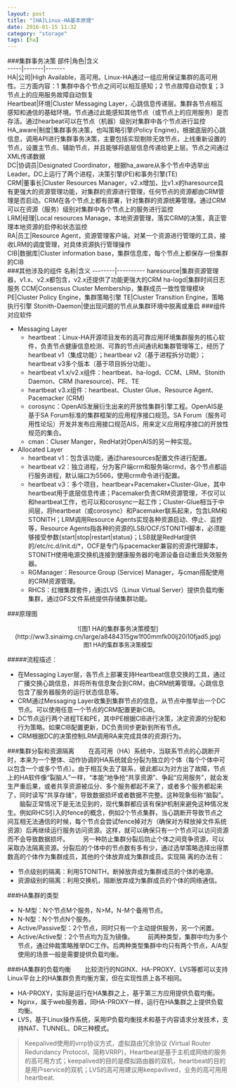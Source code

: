 ```yaml
---
layout: post
title: "[HA]Linux-HA基本原理"
date: 2016-01-15 11:32
category: "storage"
tags: [ha]
---
```

###集群事务决策
部件|角色|含义  
-----|-------|-------  
HA|公司|High Available，高可用。Linux-HA通过一组应用保证集群的高可用性。三方面内容：1 集群中各个节点之间可以相互感知；2 节点故障自动恢复；3 节点上的应用服务故障自动恢复  
Heartbeat|环境|Cluster Messaging Layer，心跳信息传递层。集群各节点相互感知和通信的基础环境。节点通过此能感知其他节点（或节点上的应用服务）是否存活。通过hearbeat可以在节点（机器）级别对集群中各个节点进行监控  
HA_aware|制度|集群事务决策，也叫策略引擎(Policy Engine)，根据底层的心跳信息，调用API进行集群事务决策，主要包括实现剔除无效节点，上线重新设置的节点，设置主节点、辅助节点，并且能够将底层信息传递给更上层。节点之间通过XML传递数据  
DC|协调员|Designated Coordinator，根据ha_aware从多个节点中选举出Leader。DC上运行了两个进程，决策引擎(PE)和事务引擎(TE)  
CRM|董事长|Cluster Resources Manager，v2.x增加，比v1.x的haresource具有更强大的资源管理功能，对集群的资源进行管理，任何节点的资源都由CRM管理是否启动。CRM在各个节点上都有部署，针对集群的资源统筹管理。通过CRM可以在资源（服务）级别对集群中各个节点上的服务进行监控  
LRM|经理|Local resources Manage，本地资源管理，落实CRM的决策，真正管理本地资源的启停和状态监控  
RA|员工|Resource Agent，资源管理客户端，对某一个资源进行管理的工具，接收LRM的调度管理，对具体资源执行管理操作  
CIB|数据库|Cluster information base，集群信息库，每个节点上都保存一份集群的CIB  
###其他涉及的组件
名称|含义
--------|----------
haresource|集群资源管理器，v1.x、v2.x都包含，v2.x还提供了功能更强大的CRM
ha-logd|集群时间日志服务
CCM|Consensus Cluster Membership，集群成员一致性管理模块
PE|Cluster Policy Engine，集群策略引擎
TE|Cluster Transition Engine，策略执行引擎
Stonith-Daemon|使出现问题的节点从集群环境中脱离或重启
###组件对应软件
* Messaging Layer
	* heartbeat：Linux-HA开源项目发布的高可靠应用环境集群服务的核心软件，负责节点健康信息检测、可靠的节点间通讯和集群管理等工，经历了heartbeat v1（集成功能）；heartbear v2（基于进程拆分功能）；heartbeat v3多个版本（基于项目拆分功能）。
	* heartbeat v1.x/v2.x组件：heartbeat、ha-logd、CCM、LRM、Stonith Daemon、CRM (haresource)、PE、TE
	* heartbeat v3.x组件：heartbeat、Cluster Glue、Resource Agent、Pacemacker (CRM)
	* corosync：OpenAIS发展衍生出来的开放性集群引擎工程。OpenAIS是基于SA Forum标准的集群框架的应用程序接口规范。SA Forum（服务可用性论坛）开发并发布应用接口规范AIS，用来定义应用程序接口的开放性规范的集合。
	* cman：Cluser Manger，RedHat对OpenAIS的另一种实现。
* Allocated Layer 
	* heartbeat v1：包含该功能，通过haresources配置文件进行配置。 
	* heartbeat v2：独立进程，分为客户端crm和服务端crmd，各个节点都运行服务进程，默认端口为5566，使用crm命令进行配置。
	* heartbeat v3：多个项目，heartbear+Pacemaker+Cluster-Glue，其中heartbeat用于底层信息传递；Pacemaker负责CRM资源管理，不仅可以和heartbeat工作，也可以和corosync一起工作；Cluster-Glue相当于中间层，将heartbeat（或corosync）和Pacemaker联系起来，包含LRM和STONITH；LRM调用Resource Agents实现各种资源启动、停止、监控等，Resource Agents指各种的资源的LSB/OCF/STONITH脚本，必须能够接受参数{start|stop|restart|status}；LSB就是RedHat提供的/etc/rc.d/init.d/*，OCF是专门与pacemacker兼容的资源代理脚本，STONITH使用电源交换机连接到健康服务器的电源设备自动重启失效服务器。
	* RGManager：Resource Group (Service) Manager，与cman搭配使用的CRM资源管理。
	* RHCS：红帽集群套件，通过LVS（Linux Virtual Server）提供负载均衡集群，通过GFS文件系统提供存储集群功能。

###原理图
<center>![图1 HA的集群事务决策模型](http://ww3.sinaimg.cn/large/a8484315gw1f00mmfk00lj20i10fjad5.jpg)</center><center>
<font size=2>图1 HA的集群事务决策模型</font></center>

#####流程描述：
* 在Messaging Layer层，各节点上部署支持Heartbeat信息交换的工具，通过广播交换心跳信息，并将所有信息聚合到CRM，由CRM统筹管理。心跳信息包含了服务器服务的运行状态信息等。
* CRM通过Messaging Layer收集到集群节点的信息，从节点中推举出一个DC节点。可以使用任意一个节点的CRM配置更新CIB。
* DC节点运行两个进程TE和PE，其中PE根据CIB进行决策，决定资源的分配和行为策略。如果CIB配置更新，DC负责同步更新到所有节点。
* CRM根据DC的决策控制LRM调用RA来完成具体的资源行为。

###集群分裂和资源隔离
　　在高可用（HA）系统中，当联系节点的心跳断开时，本来为一个整体、动作协调的HA系统就会分裂为独立的个体（每个个体中可以包含一个或多个节点）。由于相互失去了联系，彼此都以为对方出了故障，节点上的HA软件像“裂脑人”一样，“本能”地争抢“共享资源”、争起“应用服务”，就会发生严重后果，或者共享资源被瓜分、多个服务都起不来了，或者多个服务都起来了，同时读写“共享存储”，导致数据损坏或者数据不完整。这种现象俗称“脑裂”。
　　脑裂正常情况下是无法见到的，现代集群都应该有保护机制来避免这种情况发生。例如RHCS引入的fence的概念，例如2个节点集群，当心跳断开导致节点之间互相无法通信的时候，每个节点会尝试fence掉对方（确保对方释放掉文件系统资源）后再继续运行服务访问资源。这样，就可以确保只有一个节点可以访问资源而不会导致数据损坏。
　　另一种防止集群分裂后防止个体之间竞争资源，可以采取办法隔离资源。分裂后的个体中的节点数有多有少，通过选举策略选择出得票数高的个体作为集群成员，其他的个体放弃成为集群成员。实现隔
离的办法有：

* 节点级别的隔离：利用STONITH，断掉放弃成为集群成员的个体的电源。
* 资源级别的隔离：利用交换机，阻断放弃成为集群成员的个体的网络通信。

###HA集群的类型
* N-M型：N个节点M个服务，N>M，N-M个备用节点。
* N-N型：N个节点N个服务。
* Active/Passive型：2个节点，同时只有一个主动提供服务，另一个闲置。
* Active/Active型：2个节点均为互为镜像。
　　前两种类型，集群中均为多个节点，通过仲裁策略推举DC工作。后两种类型集群中均只有两个节点，A/A型使用的场景一般是需要提供负载均衡。

###HA集群的负载均衡
　　比较流行的NGINX、HA-PROXY、LVS等都可以支持Linux平台上的HA集群负责均衡方案，但在实现性质上各不相同。

* HA-PROXY，实际是运行在HA集群之上，基于第三方应用提供负载均衡。
* Nginx，属于web服务器，同HA-PROXY一样，运行在HA集群之上提供负载均衡。
* LVS，基于Linux操作系统，采用IP负载均衡技术和基于内容请求分发技术，支持NAT、TUNNEL、DR三种模式。

> Keepalived使用的vrrp协议方式，虚拟路由冗余协议 (Virtual Router Redundancy Protocol，简称VRRP)，Heartbeat是基于主机或网络的服务的高可用方式；keepalived的目的是模拟路由器的双机，heartbeat的目的是用户service的双机；LVS的高可用建议用keepavlived，业务的高可用用heartbeat.

